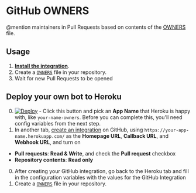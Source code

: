 # GitHub OWNERS

@mention maintainers in Pull Requests based on contents of the [OWNERS](https://github.com/bkeepers/owners) file.

## Usage

1. **[Install the integration](https://github.com/integration/owners)**.
2. Create a [`OWNERS`](https://github.com/bkeepers/OWNERS) file in your repository.
3. Wait for new Pull Requests to be opened

## Deploy your own bot to Heroku

0. [![Deploy](https://www.herokucdn.com/deploy/button.svg)](https://heroku.com/deploy) - Click this button and pick an **App Name** that Heroku is happy with, like `your-name-owners`. Before you can complete this, you'll need config variables from the next step.
0. In another tab, [create an integration](https://developer.github.com/early-access/integrations/creating-an-integration/) on GitHub, using `https://your-app-name.herokuapp.com/` as the **Homepage URL**, **Callback URL**, and **Webhook URL**, and turn on
  - **Pull requests**: **Read & Write**, and check the **Pull request** checkbox
  - **Repository contents**: **Read only**
0. After creating your GitHub integration, go back to the Heroku tab and fill in the configuration variables with the values for the GitHub Integration
0. Create a [`OWNERS`](https://github.com/bkeepers/OWNERS) file in your repository.
